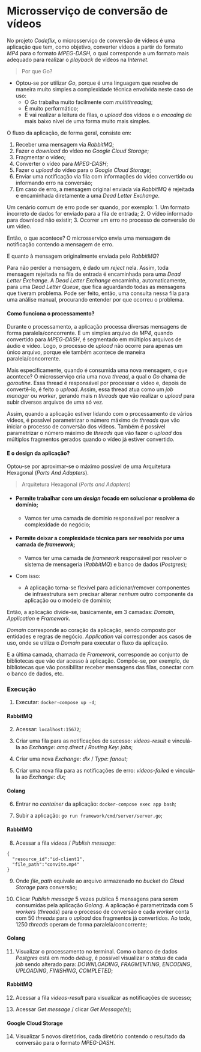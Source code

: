 # Microsserviço de conversão de vídeos

No projeto _Codeflix_, o microsserviço de conversão de vídeos é uma aplicação que tem, como objetivo, converter vídeos a partir do formato _MP4_ para o formato _MPEG-DASH_, o qual corresponde a um formato mais adequado para realizar o _playback_ de vídeos na _Internet_.

> Por que Go?

- Optou-se por utilizar _Go_, porque é uma linguagem que resolve de maneira muito simples a complexidade técnica envolvida neste caso de uso:
  - O _Go_ trabalha muito facilmente com _multithreading_;
  - É muito performático;
  - E vai realizar a leitura de filas, o _upload_ dos vídeos e o _encoding_ de mais baixo nível de uma forma muito mais simples.

O fluxo da aplicação, de forma geral, consiste em:

1. Receber uma mensagem via _RabbitMQ_;
2. Fazer o _download_ do vídeo no _Google Cloud Storage_;
3. Fragmentar o vídeo;
4. Converter o vídeo para _MPEG-DASH_;
5. Fazer o _upload_ do vídeo para o _Google Cloud Storage_;
6. Enviar uma notificação via fila com informações do vídeo convertido ou informando erro na conversão;
7. Em caso de erro, a mensagem original enviada via _RabbitMQ_ é rejeitada e encaminhada diretamente a uma _Dead Letter Exchange_.

Um cenário comum de erro pode ser quando, por exemplo: 1. Um formato incorreto de dados for enviado para a fila de entrada; 2. O vídeo informado para download não existir; 3. Ocorrer um erro no processo de conversão de um vídeo.

Então, o que acontece? O microsserviço envia uma mensagem de notificação contendo a mensagem de erro.

E quanto à mensagem originalmente enviada pelo _RabbitMQ_?

Para não perder a mensagem, é dado um _reject_ nela. Assim, toda mensagem rejeitada na fila de entrada é encaminhada para uma _Dead Letter Exchange_. A _Dead Letter Exchange_ encaminha, automaticamente, para uma _Dead Letter Queue_, que fica aguardando todas as mensagens que tiveram problema. Pode ser feito, então, uma consulta nessa fila para uma análise manual, procurando entender por que ocorreu o problema.

#### Como funciona o processamento?

Durante o processamento, a aplicação processa diversas mensagens de forma paralela/concorrente. E um simples arquivo de _MP4_, quando convertido para _MPEG-DASH_, é segmentado em múltiplos arquivos de áudio e vídeo. Logo, o processo de _upload_ não ocorre para apenas um único arquivo, porque ele também acontece de maneira paralela/concorrente.

Mais especificamente, quando é consumida uma nova mensagem, o que acontece? O microsserviço cria uma nova _thread_, a qual o _Go_ chama de _goroutine_. Essa thread é responsável por processar o vídeo e, depois de convertê-lo, é feito o _upload_. Assim, essa thread atua como um _job manager_ ou _worker_, gerando mais n _threads_ que vão realizar o _upload_ para subir diversos arquivos de uma só vez.

Assim, quando a aplicação estiver lidando com o processamento de vários vídeos, é possível parametrizar o número máximo de _threads_ que vão iniciar o processo de conversão dos vídeos. Também é possível parametrizar o número máximo de _threads_ que vão fazer o _upload_ dos múltiplos fragmentos gerados quando o vídeo já estiver convertido.

#### E o design da aplicação?

Optou-se por aproximar-se o máximo possível de uma Arquitetura Hexagonal (_Ports And Adapters_).

> Arquitetura Hexagonal (_Ports and Adapters_)

  - #### Permite trabalhar com um _design_ focado em solucionar o problema do domínio;

    - Vamos ter uma camada de domínio responsável por resolver a complexidade do negócio;
  
  - #### Permite deixar a complexidade técnica para ser resolvida por uma camada de _framework_;

    - Vamos ter uma camada de _framework_ responsável por resolver o sistema de mensageria (_RabbitMQ_) e banco de dados (_Postgres_);
    
- Com isso:

    - A  aplicação torna-se flexível para adicionar/remover componentes de infraestrutura sem precisar alterar _nenhum_ outro componente da aplicação ou o modelo de domínio;

Então, a aplicação divide-se, basicamente, em 3 camadas: _Domain_, _Application_ e _Framework_.

_Domain_ corresponde ao coração da aplicação, sendo composto por entidades e regras de negócio. _Application_ vai corresponder aos casos de uso, onde se utiliza o _Domain_ para executar o fluxo da aplicação.

E a última camada, chamada de _Framework_, corresponde ao conjunto de bibliotecas que vão dar acesso à aplicação. Compõe-se, por exemplo, de bibliotecas que vão possibilitar receber mensagens das filas, conectar com o banco de dados, etc.

### Execução

1. Executar: `docker-compose up -d`;

#### RabbitMQ

2. Acessar: `localhost:15672`;

3. Criar uma fila para as notificações de sucesso: _videos-result_ e vinculá-la ao _Exchange_: _amq.direct_ / _Routing Key_: _jobs_;

4. Criar uma nova _Exchange_: _dlx_ / _Type_: _fanout_;

5. Criar uma nova fila para as notificações de erro: _videos-failed_ e vinculá-la ao _Exchange_: _dlx_;

#### Golang

6. Entrar no _container_ da aplicação: `docker-compose exec app bash`;

7. Subir a aplicação: `go run framework/cmd/server/server.go`;

#### RabbitMQ

8. Acessar a fila _videos_ / _Publish message_:

```
{
  "resource_id":"id-client1",
  "file_path":"convite.mp4"
}
```

9. Onde _file_path_ equivale ao arquivo armazenado no _bucket_ do _Cloud Storage_ para conversão;

10. Clicar _Publish message_ 5 vezes publica 5 mensagens para serem consumidas pela aplicação _Golang_. A aplicação é parametrizada com 5 _workers_ (_threads_) para o processo de conversão e cada _worker_ conta com 50 _threads_ para o _upload_ dos fragmentos já convertidos. Ao todo, 1250 _threads_ operam de forma paralela/concorrente;

#### Golang

11. Visualizar o processamento no terminal. Como o banco de dados _Postgres_ está em modo _debug_, é possível visualizar o _status_ de cada _job_ sendo alterado para: _DOWNLOADING_, _FRAGMENTING_, _ENCODING_, _UPLOADING_, _FINISHING_, _COMPLETED_;

#### RabbitMQ

12. Acessar a fila _videos-result_ para visualizar as notificações de sucesso;

13. Acessar _Get message_ / clicar _Get Message(s)_;

#### Google Cloud Storage

14. Visualizar 5 novos diretórios, cada diretório contendo o resultado da conversão para o formato _MPEG-DASH_.
